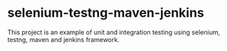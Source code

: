 # selenium-testng-maven-jenkins
This project is an example of unit and integration testing using selenium, testng, maven and jenkins framework. 
